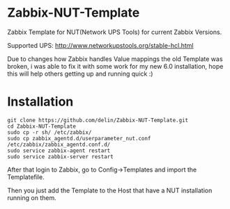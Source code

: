Zabbix-NUT-Template
===================

Zabbix Template for NUT(Network UPS Tools) for current Zabbix Versions.

Supported UPS: http://www.networkupstools.org/stable-hcl.html

Due to changes how Zabbix handles Value mappings the old Template was broken, i was able to fix it with some work for my new 6.0 installation, hope this will help others getting up and running quick :)


# Installation

```
git clone https://github.com/delin/Zabbix-NUT-Template.git
cd Zabbix-NUT-Template
sudo cp -r sh/ /etc/zabbix/
sudo cp zabbix_agentd.d/userparameter_nut.conf /etc/zabbix/zabbix_agentd.conf.d/
sudo service zabbix-agent restart
sudo service zabbix-server restart
```

After that login to Zabbix, go to Config->Templates and import the Templatefile.

Then you just add the Template to the Host that have a NUT installation running on them.

